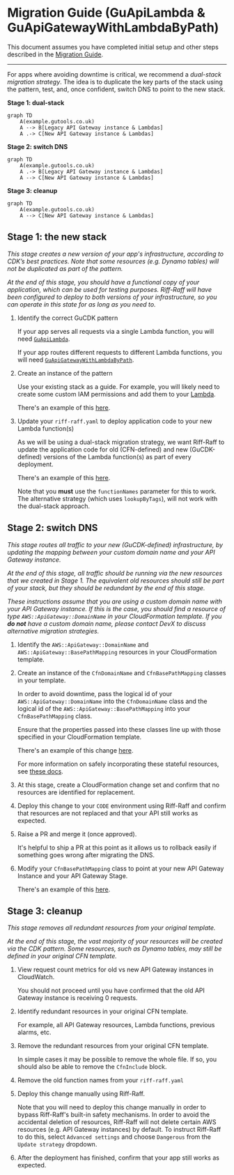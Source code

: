 # Migration Guide (GuApiLambda & GuApiGatewayWithLambdaByPath)

This document assumes you have completed initial setup and other steps described
in the [Migration Guide](./migration-guide.md).

---

For apps where avoiding downtime is critical, we recommend a _dual-stack
migration strategy_. The idea is to duplicate the key parts of the stack using
the pattern, test, and, once confident, switch DNS to point to the new stack.

**Stage 1: dual-stack**

```mermaid
graph TD
    A(example.gutools.co.uk)
    A --> B[Legacy API Gateway instance & Lambdas]
    A .-> C[New API Gateway instance & Lambdas]
```

**Stage 2: switch DNS**

```mermaid
graph TD
    A(example.gutools.co.uk)
    A .-> B[Legacy API Gateway instance & Lambdas]
    A --> C[New API Gateway instance & Lambdas]
```

**Stage 3: cleanup**

```mermaid
graph TD
    A(example.gutools.co.uk)
    A --> C[New API Gateway instance & Lambdas]
```

## Stage 1: the new stack

_This stage creates a new version of your app's infrastructure, according to
CDK’s best practices. Note that some resources (e.g. Dynamo tables) will not be
duplicated as part of the pattern._

_At the end of this stage, you should have a functional copy of your
application, which can be used for testing purposes. Riff-Raff will have been
configured to deploy to both versions of your infrastructure, so you can operate
in this state for as long as you need to._

1. Identify the correct GuCDK pattern

    If your app serves all requests via a single Lambda function, you will need [`GuApiLambda`](https://guardian.github.io/cdk/classes/patterns.GuApiLambda.html).

    If your app routes different requests to different Lambda functions, you will need [`GuApiGatewayWithLambdaByPath`](https://guardian.github.io/cdk/classes/patterns.GuApiGatewayWithLambdaByPath.html).

2. Create an instance of the pattern

    Use your existing stack as a guide. For example, you will likely need to
    create some custom IAM permissions and add them to your
    [Lambda](https://guardian.github.io/cdk/classes/constructs_lambda.GuLambdaFunction.html).

    There's an example of this [here](https://github.com/guardian/tag-janitor/blob/9e2222d7cea6b37a48e5327efecf7b543b81af15/cdk/lib/cdk-stack.ts#L57-L62).

3. Update your `riff-raff.yaml` to deploy application code to your new Lambda function(s)

    As we will be using a dual-stack migration strategy, we want Riff-Raff to update the application code for old (CFN-defined)
    and new (GuCDK-defined) versions of the Lambda function(s) as part of every deployment.

    There's an example of this [here](https://github.com/guardian/mobile-save-for-later/pull/65/files#diff-f1f55b65ced3f9ca1a6a068f04d6dc6241689cef94fce7c0cb62422495ff4534).

    Note that you **must** use the `functionNames` parameter for this to work.
    The alternative strategy (which uses `lookupByTags`), will not work with the dual-stack approach.

## Stage 2: switch DNS

_This stage routes all traffic to your new (GuCDK-defined) infrastructure, by updating the mapping between your custom
domain name and your API Gateway instance._

_At the end of this stage, all traffic should be running via the new resources that we created in Stage 1.
The equivalent old resources should still be part of your stack, but they should be redundant by the end of this stage._

_These instructions assume that you are using a custom domain name with your API Gateway instance.
If this is the case, you should find a resource of type `AWS::ApiGateway::DomainName` in your CloudFormation template.
If you **do not** have a custom domain name, please contact DevX to discuss alternative migration strategies._

1. Identify the `AWS::ApiGateway::DomainName` and `AWS::ApiGateway::BasePathMapping` resources in your CloudFormation template.

2. Create an instance of the `CfnDomainName` and `CfnBasePathMapping` classes in your template.

    In order to avoid downtime, pass the logical id of your `AWS::ApiGateway::DomainName` into the `CfnDomainName` class and
    the logical id of the `AWS::ApiGateway::BasePathMapping` into your `CfnBasePathMapping` class.

    Ensure that the properties passed into these classes line up with those specified in your CloudFormation template.

    There's an example of this change [here](https://github.com/guardian/mobile-save-for-later/pull/66/files).

    For more information on safely incorporating these stateful resources, see [these docs](./stateful-resources.md).

3. At this stage, create a CloudFormation change set and confirm that no resources are identified for replacement.

4. Deploy this change to your `CODE` environment using Riff-Raff and confirm that resources are not replaced and that your
API still works as expected.

5. Raise a PR and merge it (once approved).

    It's helpful to ship a PR at this point as it allows us to rollback easily if something goes wrong after migrating the DNS.

6. Modify your `CfnBasePathMapping` class to point at your new API Gateway Instance and your API Gateway Stage.

    There's an example of this [here](https://github.com/guardian/mobile-save-for-later/pull/67).

## Stage 3: cleanup

_This stage removes all redundant resources from your original template._

_At the end of this stage, the vast majority of your resources will be created
via the CDK pattern. Some resources, such as Dynamo tables, may still be defined
in your original CFN template._

1. View request count metrics for old vs new API Gateway instances in CloudWatch.

   You should not proceed until you have confirmed that the old API Gateway instance is
   receiving 0 requests.

2. Identify redundant resources in your original CFN template.

   For example, all API Gateway resources, Lambda functions, previous alarms, etc.

3. Remove the redundant resources from your original CFN template.

   In simple cases it may be possible to remove the whole file. If so, you
   should also be able to remove the `CfnInclude` block.

4. Remove the old function names from your `riff-raff.yaml`

5. Deploy this change manually using Riff-Raff.

    Note that you will need to deploy this change manually in order to bypass Riff-Raff's built-in safety mechanisms.
    In order to avoid the accidental deletion of resources, Riff-Raff will not delete certain AWS resources (e.g. API
    Gateway instances) by default. To instruct Riff-Raff to do this, select `Advanced settings` and choose `Dangerous`
    from the `Update strategy` dropdown.

6. After the deployment has finished, confirm that your app still works as expected.
